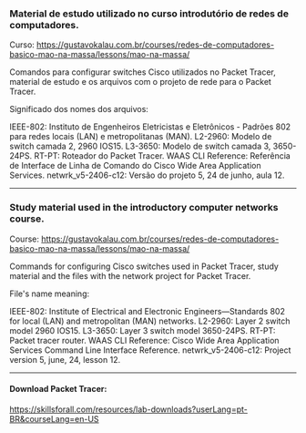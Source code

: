 ### Material de estudo utilizado no curso introdutório de redes de computadores.

Curso:
https://gustavokalau.com.br/courses/redes-de-computadores-basico-mao-na-massa/lessons/mao-na-massa/

Comandos para configurar switches Cisco utilizados no Packet Tracer, material de estudo e os arquivos com o projeto de rede para o Packet Tracer.

Significado dos nomes dos arquivos:

IEEE-802: Instituto de Engenheiros Eletricistas e Eletrônicos - Padrões 802 para redes locais (LAN) e metropolitanas (MAN).
L2-2960: Modelo de switch camada 2, 2960 IOS15.
L3-3650: Modelo de switch camada 3, 3650-24PS.
RT-PT: Roteador do Packet Tracer.
WAAS CLI Reference: Referência de Interface de Linha de Comando do Cisco Wide Area Application Services.
netwrk_v5-2406-c12: Versão do projeto 5, 24 de junho, aula 12.

---

### Study material used in the introductory computer networks course.

Course:
https://gustavokalau.com.br/courses/redes-de-computadores-basico-mao-na-massa/lessons/mao-na-massa/

Commands for configuring Cisco switches used in Packet Tracer, study material and the files with the network project for Packet Tracer.

File's name meaning:

IEEE-802: Institute of Electrical and Electronic Engineers—Standards 802 for local (LAN) and metropolitan (MAN) networks.
L2-2960: Layer 2 switch model 2960 IOS15.
L3-3650: Layer 3 switch model 3650-24PS.
RT-PT: Packet tracer router.
WAAS CLI Reference: Cisco Wide Area Application Services Command Line Interface Reference.
netwrk_v5-2406-c12: Project version 5, june, 24, lesson 12.

---
#### Download Packet Tracer:

https://skillsforall.com/resources/lab-downloads?userLang=pt-BR&courseLang=en-US
